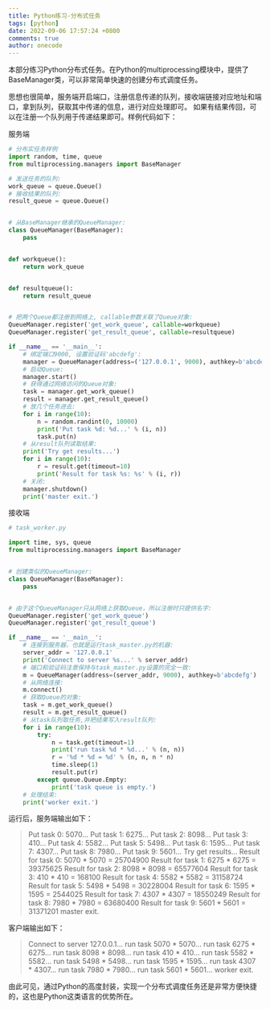 ```yaml
---
title: Python练习-分布式任务
tags: [python]
date: 2022-09-06 17:57:24 +0800
comments: true
author: onecode
---
```

本部分练习Python分布式任务。在Python的multiprocessing模块中，提供了BaseManager类，可以非常简单快速的创建分布式调度任务。

思想也很简单，服务端开启端口，注册信息传递的队列，接收端链接对应地址和端口，拿到队列，获取其中传递的信息，进行对应处理即可。
如果有结果传回，可以在注册一个队列用于传递结果即可。样例代码如下：
<!--more-->

服务端
```python
# 分布实任务样例
import random, time, queue
from multiprocessing.managers import BaseManager

# 发送任务的队列:
work_queue = queue.Queue()
# 接收结果的队列:
result_queue = queue.Queue()


# 从BaseManager继承的QueueManager:
class QueueManager(BaseManager):
    pass


def workqueue():
    return work_queue


def resultqueue():
    return result_queue


# 把两个Queue都注册到网络上, callable参数关联了Queue对象:
QueueManager.register('get_work_queue', callable=workqueue)
QueueManager.register('get_result_queue', callable=resultqueue)

if __name__ == '__main__':
    # 绑定端口9000, 设置验证码'abcdefg':
    manager = QueueManager(address=('127.0.0.1', 9000), authkey=b'abcdefg')
    # 启动Queue:
    manager.start()
    # 获得通过网络访问的Queue对象:
    task = manager.get_work_queue()
    result = manager.get_result_queue()
    # 放几个任务进去:
    for i in range(10):
        n = random.randint(0, 10000)
        print('Put task %d: %d...' % (i, n))
        task.put(n)
    # 从result队列读取结果:
    print('Try get results...')
    for i in range(10):
        r = result.get(timeout=10)
        print('Result for task %s: %s' % (i, r))
    # 关闭:
    manager.shutdown()
    print('master exit.')

```

接收端
```python
# task_worker.py

import time, sys, queue
from multiprocessing.managers import BaseManager


# 创建类似的QueueManager:
class QueueManager(BaseManager):
    pass


# 由于这个QueueManager只从网络上获取Queue，所以注册时只提供名字:
QueueManager.register('get_work_queue')
QueueManager.register('get_result_queue')

if __name__ == '__main__':
    # 连接到服务器，也就是运行task_master.py的机器:
    server_addr = '127.0.0.1'
    print('Connect to server %s...' % server_addr)
    # 端口和验证码注意保持与task_master.py设置的完全一致:
    m = QueueManager(address=(server_addr, 9000), authkey=b'abcdefg')
    # 从网络连接:
    m.connect()
    # 获取Queue的对象:
    task = m.get_work_queue()
    result = m.get_result_queue()
    # 从task队列取任务,并把结果写入result队列:
    for i in range(10):
        try:
            n = task.get(timeout=1)
            print('run task %d * %d...' % (n, n))
            r = '%d * %d = %d' % (n, n, n * n)
            time.sleep(1)
            result.put(r)
        except queue.Queue.Empty:
            print('task queue is empty.')
    # 处理结束:
    print('worker exit.')
```

运行后，服务端输出如下：
> Put task 0: 5070...
> Put task 1: 6275...
> Put task 2: 8098...
> Put task 3: 410...
> Put task 4: 5582...
> Put task 5: 5498...
> Put task 6: 1595...
> Put task 7: 4307...
> Put task 8: 7980...
> Put task 9: 5601...
> Try get results...
> Result for task 0: 5070 * 5070 = 25704900
> Result for task 1: 6275 * 6275 = 39375625
> Result for task 2: 8098 * 8098 = 65577604
> Result for task 3: 410 * 410 = 168100
> Result for task 4: 5582 * 5582 = 31158724
> Result for task 5: 5498 * 5498 = 30228004
> Result for task 6: 1595 * 1595 = 2544025
> Result for task 7: 4307 * 4307 = 18550249
> Result for task 8: 7980 * 7980 = 63680400
> Result for task 9: 5601 * 5601 = 31371201
> master exit.

客户端输出如下：
> Connect to server 127.0.0.1...
> run task 5070 * 5070...
> run task 6275 * 6275...
> run task 8098 * 8098...
> run task 410 * 410...
> run task 5582 * 5582...
> run task 5498 * 5498...
> run task 1595 * 1595...
> run task 4307 * 4307...
> run task 7980 * 7980...
> run task 5601 * 5601...
> worker exit.

由此可见，通过Python的高度封装，实现一个分布式调度任务还是非常方便快捷的，这也是Python这类语言的优势所在。
